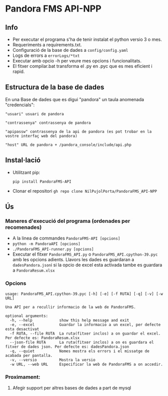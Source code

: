 
# Pandora FMS API-NPP

## Info
- Per executar el programa s'ha de tenir instalat el python versio 3 o mes.
- Requeriments a requirements.txt.
- Configuració de la base de dades a `config/config.yaml`
- Logs de errors a `errorLogs/*txt`
- Executar amb opcio -h per veure mes opcions i funcionalitats.
- El fitxer compilar.bat transforma el .py en .pyc que es mes eficient i rapid.
## Estructura de la base de dades
En una Base de dades que es digui "pandora" un taula anomenada "credencials":
```
"usuari" usuari de pandora

"contrassenya" contrassenya de pandora

"apipassw" contrassenya de la api de pandora (es pot trobar en la vostre interfaç web del pandora)

"host" URL de pandora + /pandora_console/include/api.php
```
## Instal·lació

- Utilitzant pip:

  ```pip install PandoraFMS-API```

- Clonar el repositori
```gh repo clone NilPujolPorta/PandoraFMS_API-NPP```

## Ús
### Maneres d'execució del programa (ordenades per recomenades)
- A la linea de commandes `PandoraFMS-API [opcions]`
- ```python -m PandoraAPI [opcions]```
- ```./PandoraFMS_API-runner.py [opcions] ```
- Executar el fitxer `PandoraFMS_API.py` o `PandoraFMS_API.cpython-39.pyc` amb les opcions adients. Llavors les dades es guardaran a `dadesPandora.json`i si la opcio de excel esta activada tambe es guardara a `PandoraResum.xlsx`



### Opcions
```
usage: PandoraFMS_API.cpython-39.pyc [-h] [-e] [-f RUTA] [-q] [-v] [-w URL]

Una API per a recullir informacio de la web de PandoraFMS.

optional arguments:
  -h, --help            show this help message and exit
  -e, --excel           Guardar la informacio a un excel, per defecte esta desactivat
  -f RUTA, --file RUTA  La ruta(fitxer inclos) a on guardar el excel. Per defecte es: PandoraResum.xlsx
  --json-file RUTA      La ruta(fitxer inclos) a on es guardara el fitxer de dades json. Per defecte es: dadesPandora.json
  -q, --quiet           Nomes mostra els errors i el missatge de acabada per pantalla.
  -v, --versio          Mostra la versio
  -w URL, --web URL     Especificar la web de PandoraFMS a on accedir.
```

### Proximament:
1. Afegir support per altres bases de dades a part de mysql
